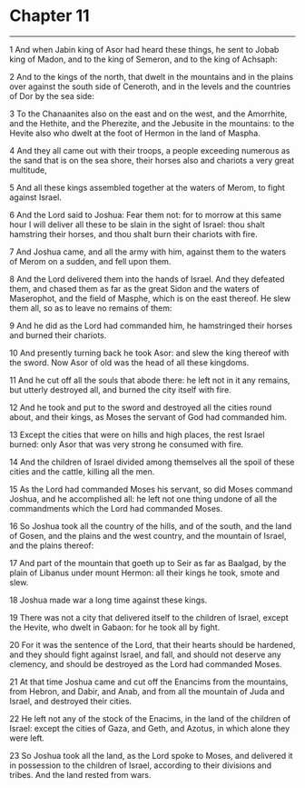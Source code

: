 # Chapter 11

***

1 And when Jabin king of Asor had heard these things, he sent to Jobab king of Madon, and to the king of Semeron, and to the king of Achsaph:

2 And to the kings of the north, that dwelt in the mountains and in the plains over against the south side of Ceneroth, and in the levels and the countries of Dor by the sea side:

3 To the Chanaanites also on the east and on the west, and the Amorrhite, and the Hethite, and the Pherezite, and the Jebusite in the mountains: to the Hevite also who dwelt at the foot of Hermon in the land of Maspha.

4 And they all came out with their troops, a people exceeding numerous as the sand that is on the sea shore, their horses also and chariots a very great multitude,

5 And all these kings assembled together at the waters of Merom, to fight against Israel.

6 And the Lord said to Joshua: Fear them not: for to morrow at this same hour I will deliver all these to be slain in the sight of Israel: thou shalt hamstring their horses, and thou shalt burn their chariots with fire.

7 And Joshua came, and all the army with him, against them to the waters of Merom on a sudden, and fell upon them.

8 And the Lord delivered them into the hands of Israel. And they defeated them, and chased them as far as the great Sidon and the waters of Maserophot, and the field of Masphe, which is on the east thereof. He slew them all, so as to leave no remains of them:

9 And he did as the Lord had commanded him, he hamstringed their horses and burned their chariots.

10 And presently turning back he took Asor: and slew the king thereof with the sword. Now Asor of old was the head of all these kingdoms.

11 And he cut off all the souls that abode there: he left not in it any remains, but utterly destroyed all, and burned the city itself with fire.

12 And he took and put to the sword and destroyed all the cities round about, and their kings, as Moses the servant of God had commanded him.

13 Except the cities that were on hills and high places, the rest Israel burned: only Asor that was very strong he consumed with fire.

14 And the children of Israel divided among themselves all the spoil of these cities and the cattle, killing all the men.

15 As the Lord had commanded Moses his servant, so did Moses command Joshua, and he accomplished all: he left not one thing undone of all the commandments which the Lord had commanded Moses.

16 So Joshua took all the country of the hills, and of the south, and the land of Gosen, and the plains and the west country, and the mountain of Israel, and the plains thereof:

17 And part of the mountain that goeth up to Seir as far as Baalgad, by the plain of Libanus under mount Hermon: all their kings he took, smote and slew.

18 Joshua made war a long time against these kings.

19 There was not a city that delivered itself to the children of Israel, except the Hevite, who dwelt in Gabaon: for he took all by fight.

20 For it was the sentence of the Lord, that their hearts should be hardened, and they should fight against Israel, and fall, and should not deserve any clemency, and should be destroyed as the Lord had commanded Moses.

21 At that time Joshua came and cut off the Enancims from the mountains, from Hebron, and Dabir, and Anab, and from all the mountain of Juda and Israel, and destroyed their cities.

22 He left not any of the stock of the Enacims, in the land of the children of Israel: except the cities of Gaza, and Geth, and Azotus, in which alone they were left.

23 So Joshua took all the land, as the Lord spoke to Moses, and delivered it in possession to the children of Israel, according to their divisions and tribes. And the land rested from wars.

